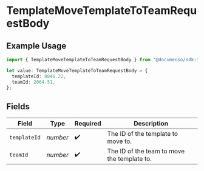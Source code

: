 # TemplateMoveTemplateToTeamRequestBody

## Example Usage

```typescript
import { TemplateMoveTemplateToTeamRequestBody } from "@documenso/sdk-typescript/models/operations";

let value: TemplateMoveTemplateToTeamRequestBody = {
  templateId: 8846.22,
  teamId: 2064.51,
};
```

## Fields

| Field                                       | Type                                        | Required                                    | Description                                 |
| ------------------------------------------- | ------------------------------------------- | ------------------------------------------- | ------------------------------------------- |
| `templateId`                                | *number*                                    | :heavy_check_mark:                          | The ID of the template to move to.          |
| `teamId`                                    | *number*                                    | :heavy_check_mark:                          | The ID of the team to move the template to. |
